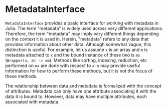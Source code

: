 # MetadataInterface

`MetadataInterface` provides a basic interface for working with metadata in Julia.
The term "metadata" is widely used across very different applications.
Therefore, the term "metadata" may imply very different things depending on the context it is used in.
Herein, "metadata" refers to any data that provides information about other data.
Although somewhat vague, this distinction is useful.
For example, let us assume `x` is an array and `m` is metadata attached to `x` and the bound instance of these two is `mx` (`Wrapper(x, m) -> xm`).
Methods like sorting, indexing, reduction, etc performed on `mx` are done with respect to `x`.
`m` may provide useful information for how to perform these methods, but it is not the focus of these methods.

The relationship between data and metadata is formalized with the concept of attributes.
Metadata can only have one attribute associating it with the data it is bound to.
However, data may have multiple attributes, each associated with metadata.

